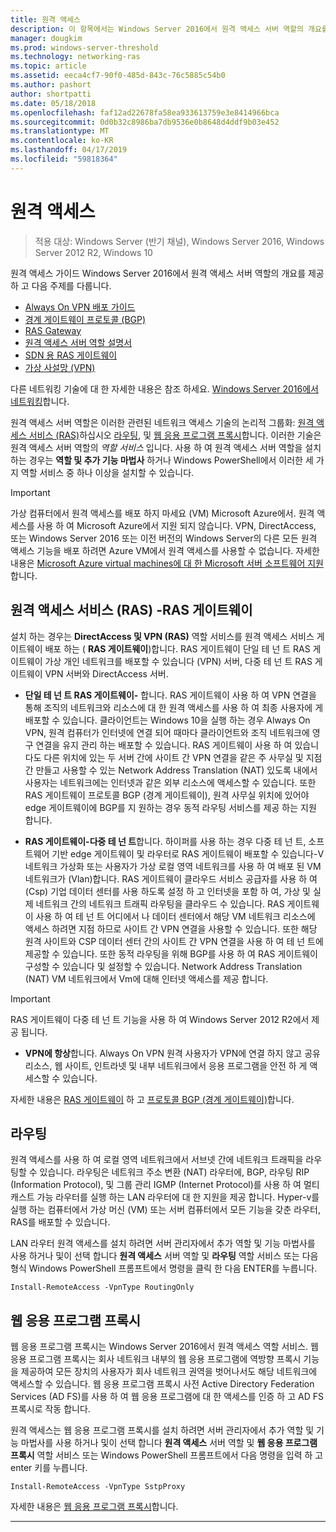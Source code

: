 ```yaml
---
title: 원격 액세스
description: 이 항목에서는 Windows Server 2016에서 원격 액세스 서버 역할의 개요를 제공합니다.
manager: dougkim
ms.prod: windows-server-threshold
ms.technology: networking-ras
ms.topic: article
ms.assetid: eeca4cf7-90f0-485d-843c-76c5885c54b0
ms.author: pashort
author: shortpatti
ms.date: 05/18/2018
ms.openlocfilehash: faf12ad22678fa58ea933613759e3e8414966bca
ms.sourcegitcommit: 0d0b32c8986ba7db9536e0b8648d4ddf9b03e452
ms.translationtype: MT
ms.contentlocale: ko-KR
ms.lasthandoff: 04/17/2019
ms.locfileid: "59818364"
---
```

# <a name="remote-access"></a>원격 액세스

>적용 대상: Windows Server (반기 채널), Windows Server 2016, Windows Server 2012 R2, Windows 10

원격 액세스 가이드 Windows Server 2016에서 원격 액세스 서버 역할의 개요를 제공 하 고 다음 주제를 다룹니다.

- [Always On VPN 배포 가이드](vpn/always-on-vpn/deploy/always-on-vpn-deploy.md)
- [경계 게이트웨이 프로토콜 &#40;BGP&#41;](bgp/Border-Gateway-Protocol-BGP.md)
- [RAS Gateway](ras-gateway/RAS-Gateway.md) 
- [원격 액세스 서버 역할 설명서](ras/Remote-Access-Server-Role-Documentation.md)
- [SDN 용 RAS 게이트웨이](../../networking/sdn/technologies/network-function-virtualization/RAS-Gateway-for-SDN.md)
- [가상 사설망 (VPN)](vpn/vpn-top.md)
 
다른 네트워킹 기술에 대 한 자세한 내용은 참조 하세요. [Windows Server 2016에서 네트워킹](https://docs.microsoft.com/windows-server/networking/networking)합니다.

원격 액세스 서버 역할은 이러한 관련된 네트워크 액세스 기술의 논리적 그룹화: [원격 액세스 서비스 (RAS)](#bkmk_da)하십시오 [라우팅](#bkmk_rras), 및 [웹 응용 프로그램 프록시](#bkmk_proxy)합니다. 이러한 기술은 원격 액세스 서버 역할의 *역할 서비스* 입니다. 사용 하 여 원격 액세스 서버 역할을 설치 하는 경우는 **역할 및 추가 기능 마법사** 하거나 Windows PowerShell에서 이러한 세 가지 역할 서비스 중 하나 이상을 설치할 수 있습니다.

>[!IMPORTANT]
>가상 컴퓨터에서 원격 액세스를 배포 하지 마세요 \(VM\) Microsoft Azure에서. 원격 액세스를 사용 하 여 Microsoft Azure에서 지원 되지 않습니다. VPN, DirectAccess, 또는 Windows Server 2016 또는 이전 버전의 Windows Server의 다른 모든 원격 액세스 기능을 배포 하려면 Azure VM에서 원격 액세스를 사용할 수 없습니다. 자세한 내용은 [Microsoft Azure virtual machines에 대 한 Microsoft 서버 소프트웨어 지원](https://support.microsoft.com/help/2721672/microsoft-server-software-support-for-microsoft-azure-virtual-machines)합니다.

## <a name="bkmk_da"></a>원격 액세스 서비스 \(RAS\) -RAS 게이트웨이

설치 하는 경우는 **DirectAccess 및 VPN (RAS)** 역할 서비스를 원격 액세스 서비스 게이트웨이 배포 하는 \( **RAS 게이트웨이**\)합니다. RAS 게이트웨이 단일 테 넌 트 RAS 게이트웨이 가상 개인 네트워크를 배포할 수 있습니다 \(VPN\) 서버, 다중 테 넌 트 RAS 게이트웨이 VPN 서버와 DirectAccess 서버.

- **단일 테 넌 트 RAS 게이트웨이-** 합니다. RAS 게이트웨이 사용 하 여 VPN 연결을 통해 조직의 네트워크와 리소스에 대 한 원격 액세스를 사용 하 여 최종 사용자에 게 배포할 수 있습니다. 클라이언트는 Windows 10을 실행 하는 경우 Always On VPN, 원격 컴퓨터가 인터넷에 연결 되어 때마다 클라이언트와 조직 네트워크에 영구 연결을 유지 관리 하는 배포할 수 있습니다. RAS 게이트웨이 사용 하 여 있습니다도 다른 위치에 있는 두 서버 간에 사이트 간 VPN 연결을 같은 주 사무실 및 지점 간 만들고 사용할 수 있는 Network Address Translation \(NAT\) 있도록 내에서 사용자는 네트워크에는 인터넷과 같은 외부 리소스에 액세스할 수 있습니다. 또한 RAS 게이트웨이 프로토콜 BGP (경계 게이트웨이), 원격 사무실 위치에 있어야 edge 게이트웨이에 BGP를 지 원하는 경우 동적 라우팅 서비스를 제공 하는 지원 합니다.

- **RAS 게이트웨이-다중 테 넌 트**합니다. 하이퍼를 사용 하는 경우 다중 테 넌 트, 소프트웨어 기반 edge 게이트웨이 및 라우터로 RAS 게이트웨이 배포할 수 있습니다\-V 네트워크 가상화 또는 사용자가 가상 로컬 영역 네트워크를 사용 하 여 배포 된 VM 네트워크가 \(Vlan\)합니다. RAS 게이트웨이 클라우드 서비스 공급자를 사용 하 여 \(Csp\) 기업 데이터 센터를 사용 하도록 설정 하 고 인터넷을 포함 하 여, 가상 및 실제 네트워크 간의 네트워크 트래픽 라우팅을 클라우드 수 있습니다. RAS 게이트웨이 사용 하 여 테 넌 트 어디에서 나 데이터 센터에서 해당 VM 네트워크 리소스에 액세스 하려면 지점 하므로 사이트 간 VPN 연결을 사용할 수 있습니다. 또한 해당 원격 사이트와 CSP 데이터 센터 간의 사이트 간 VPN 연결을 사용 하 여 테 넌 트에 제공할 수 있습니다. 또한 동적 라우팅을 위해 BGP를 사용 하 여 RAS 게이트웨이 구성할 수 있습니다 및 설정할 수 있습니다. Network Address Translation \(NAT\) VM 네트워크에서 Vm에 대해 인터넷 액세스를 제공 합니다.

>[!IMPORTANT]
> RAS 게이트웨이 다중 테 넌 트 기능을 사용 하 여 Windows Server 2012 R2에서 제공 됩니다.

- **VPN에 항상**합니다. Always On VPN 원격 사용자가 VPN에 연결 하지 않고 공유 리소스, 웹 사이트, 인트라넷 및 내부 네트워크에서 응용 프로그램을 안전 하 게 액세스할 수 있습니다. 

자세한 내용은 [RAS 게이트웨이](ras-gateway/RAS-Gateway.md) 하 고 [프로토콜 BGP (경계 게이트웨이)](bgp/Border-Gateway-Protocol-BGP.md)합니다.

## <a name="bkmk_rras"></a>라우팅

원격 액세스를 사용 하 여 로컬 영역 네트워크에서 서브넷 간에 네트워크 트래픽을 라우팅할 수 있습니다. 라우팅은 네트워크 주소 변환 (NAT) 라우터에, BGP, 라우팅 RIP (Information Protocol), 및 그룹 관리 IGMP (Internet Protocol)를 사용 하 여 멀티 캐스트 가능 라우터를 실행 하는 LAN 라우터에 대 한 지원을 제공 합니다. Hyper-v를 실행 하는 컴퓨터에서 가상 머신 (VM) 또는 서버 컴퓨터에서 모든 기능을 갖춘 라우터, RAS를 배포할 수 있습니다.

LAN 라우터 원격 액세스를 설치 하려면 서버 관리자에서 추가 역할 및 기능 마법사를 사용 하거나 및이 선택 합니다 **원격 액세스** 서버 역할 및 **라우팅** 역할 서비스 또는 다음 형식 Windows PowerShell 프롬프트에서 명령을 클릭 한 다음 ENTER를 누릅니다.

```  
Install-RemoteAccess -VpnType RoutingOnly
```  

## <a name="bkmk_proxy"></a>웹 응용 프로그램 프록시

웹 응용 프로그램 프록시는 Windows Server 2016에서 원격 액세스 역할 서비스. 웹 응용 프로그램 프록시는 회사 네트워크 내부의 웹 응용 프로그램에 역방향 프록시 기능을 제공하여 모든 장치의 사용자가 회사 네트워크 권역을 벗어나서도 해당 네트워크에 액세스할 수 있습니다. 웹 응용 프로그램 프록시 사전 Active Directory Federation Services (AD FS)를 사용 하 여 웹 응용 프로그램에 대 한 액세스를 인증 하 고 AD FS 프록시로 작동 합니다.

원격 액세스는 웹 응용 프로그램 프록시를 설치 하려면 서버 관리자에서 추가 역할 및 기능 마법사를 사용 하거나 및이 선택 합니다 **원격 액세스** 서버 역할 및 **웹 응용 프로그램 프록시** 역할 서비스 또는 Windows PowerShell 프롬프트에서 다음 명령을 입력 하 고 enter 키를 누릅니다.  

```  
Install-RemoteAccess -VpnType SstpProxy  
```  

자세한 내용은 [웹 응용 프로그램 프록시](https://technet.microsoft.com/windows-server-docs/identity/web-application-proxy/web-application-proxy-windows-server)합니다.


---